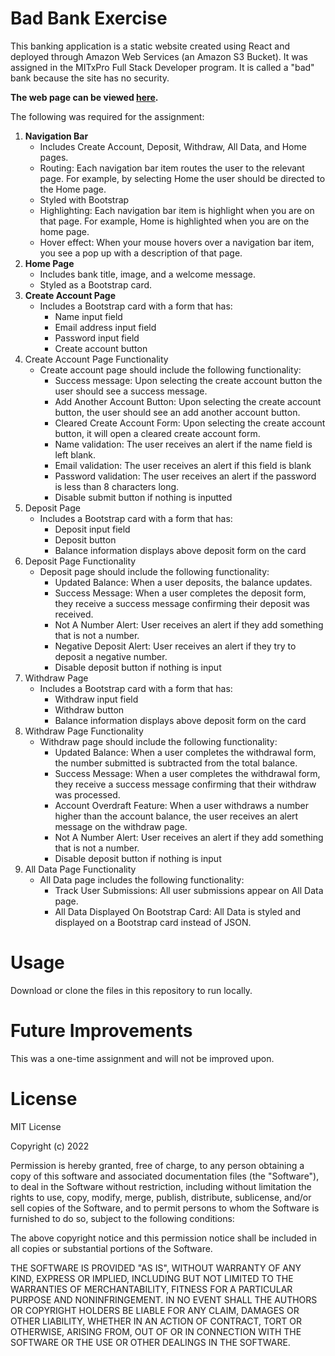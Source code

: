 # Bad Bank Exercise
This banking application is a static website created using React and deployed through Amazon Web Services (an Amazon S3 Bucket). It was assigned in the MITxPro Full Stack Developer program. It is called a "bad" bank because the site has no security.

<strong>The web page can be viewed <a href="http://willrobinson-bankingapp.s3-website-us-east-1.amazonaws.com/#/">here</a>.</strong>

The following was required for the assignment:

<ol>
  <li><strong>Navigation Bar</strong>
    <ul>
      <li>Includes Create Account, Deposit, Withdraw, All Data, and Home pages.</li>
      <li>Routing: Each navigation bar item routes the user to the relevant page. For example, by selecting Home the user should be directed to the Home page.</li> 
      <li>Styled with Bootstrap</li>
      <li>Highlighting: Each navigation bar item is highlight when you are on that page. For example, Home is highlighted when you are on the home page.</li>
      <li>Hover effect: When your mouse hovers over a navigation bar item, you see a pop up with a description of that page.</li>
    </ul>
  </li>
  
  <li><strong>Home Page</strong>
    <ul>
      <li>Includes bank title, image, and a welcome message.</li>
      <li>Styled as a Bootstrap card.</li>
    </ul>
  </li>
  
  <li><strong>Create Account Page</strong>
    <ul>
      <li>Includes a Bootstrap card with a form that has:
        <ul>
          <li>Name input field</li>
          <li>Email address input field</li>
          <li>Password input field</li>
          <li>Create account button</li>
        </ul>
      </li>
    </ul>
  </li>
  
  <li>Create Account Page Functionality
    <ul>
      <li>Create account page should include the following functionality:
        <ul>
          <li>Success message: Upon selecting the create account button the user should see a success message.</li> 
          <li>Add Another Account Button: Upon selecting the create account button, the user should see an add another account button.</li>
          <li>Cleared Create Account Form: Upon selecting the create account button, it will open a cleared create account form.</li>
          <li>Name validation: The user receives an alert if the name field is left blank.</li> 
          <li>Email validation: The user receives an alert if this field is blank</li>
          <li>Password validation: The user receives an alert if the password is less than 8 characters long.</li>
          <li>Disable submit button if nothing is inputted</li>
        </ul>
      </li>
    </ul>
   </li>
  
  <li>Deposit Page
    <ul>
      <li>Includes a Bootstrap card with a form that has:
        <ul>
          <li>Deposit input field</li>
          <li>Deposit button</li>
          <li>Balance information displays above deposit form on the card</li>
        </ul>
      </li>
    </ul>
  </li>

  <li>Deposit Page Functionality
    <ul>
      <li>Deposit page should include the following functionality:
        <ul>
          <li>Updated Balance: When a user deposits, the balance updates.</li>
          <li>Success Message: When a user completes the deposit form, they receive a success message confirming their deposit was received.</li>
          <li>Not A Number Alert: User receives an alert if they add something that is not a number.</li>
          <li>Negative Deposit Alert: User receives an alert if they try to deposit a negative number.</li>
          <li>Disable deposit button if nothing is input</li>
        </ul>
      </li>
    </ul>
  </li>
  
  <li>Withdraw Page
    <ul>
      <li>Includes a Bootstrap card with a form that has:
        <ul>
          <li>Withdraw input field</li>
          <li>Withdraw button</li>
          <li>Balance information displays above deposit form on the card</li>
        </ul>
      </li>
    </ul>
  </li>
  
  <li>Withdraw Page Functionality
    <ul>
      <li>Withdraw page should include the following functionality:
        <ul>
          <li>Updated Balance: When a user completes the withdrawal form, the number submitted is subtracted from the total balance.</li>
          <li>Success Message: When a user completes the withdrawal form, they receive a success message confirming that their withdraw was processed.</li>
          <li>Account Overdraft Feature: When a user withdraws a number higher than the account balance, the user receives an alert message on the withdraw page.</li>
          <li>Not A Number Alert: User receives an alert if they add something that is not a number.</li>
          <li>Disable deposit button if nothing is input</li>
        </ul>
      </li>
    </ul>
  </li>
  
  <li>All Data Page Functionality
    <ul>
      <li>All Data page includes the following functionality:
        <ul>
          <li>Track User Submissions: All user submissions appear on All Data page.</li>
          <li>All Data Displayed On Bootstrap Card: All Data is styled and displayed on a Bootstrap card instead of JSON.</li>
        </ul>
      </li>
    </ul>
  </li>
</ol>

# Usage
Download or clone the files in this repository to run locally.

# Future Improvements
This was a one-time assignment and will not be improved upon.

# License
MIT License

Copyright (c) 2022

Permission is hereby granted, free of charge, to any person obtaining a copy of this software and associated documentation files (the "Software"), to deal in the Software without restriction, including without limitation the rights to use, copy, modify, merge, publish, distribute, sublicense, and/or sell copies of the Software, and to permit persons to whom the Software is furnished to do so, subject to the following conditions:

The above copyright notice and this permission notice shall be included in all copies or substantial portions of the Software.

THE SOFTWARE IS PROVIDED "AS IS", WITHOUT WARRANTY OF ANY KIND, EXPRESS OR IMPLIED, INCLUDING BUT NOT LIMITED TO THE WARRANTIES OF MERCHANTABILITY, FITNESS FOR A PARTICULAR PURPOSE AND NONINFRINGEMENT. IN NO EVENT SHALL THE AUTHORS OR COPYRIGHT HOLDERS BE LIABLE FOR ANY CLAIM, DAMAGES OR OTHER LIABILITY, WHETHER IN AN ACTION OF CONTRACT, TORT OR OTHERWISE, ARISING FROM, OUT OF OR IN CONNECTION WITH THE SOFTWARE OR THE USE OR OTHER DEALINGS IN THE SOFTWARE.
